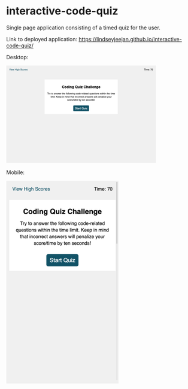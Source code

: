 # interactive-code-quiz
Single page application consisting of a timed quiz for the user. 

Link to deployed application:
https://lindseyjeejan.github.io/interactive-code-quiz/

Desktop:

<img src="assets/images/desktop.png" width="400">

Mobile:

<img src="assets/images/mobile.png" width="300">
